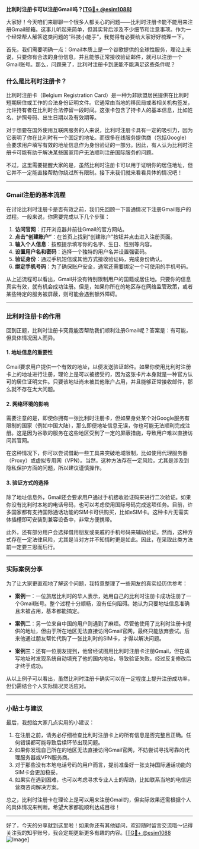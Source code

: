 **比利时注册卡可以注册Gmail吗？[[TG💪+ @esim1088](https://t.me/s/esim1088)]**

大家好！今天咱们来聊聊一个很多人都关心的问题——比利时注册卡能不能用来注册Gmail邮箱。这事儿听起来简单，但其实背后涉及不少细节和注意事项。作为一个经常帮人解答这类问题的“科技小能手”，我觉得有必要给大家好好梳理一下。

首先，我们需要明确一点：Gmail本质上是一个谷歌提供的全球性服务，理论上来说，只要你有合法的身份信息，并且能够正常接收验证邮件，就可以注册一个Gmail账号。那么，问题来了，比利时注册卡到底能不能满足这些条件呢？

### 什么是比利时注册卡？

比利时注册卡（Belgium Registration Card）是一种为非欧盟居民提供在比利时短期居住或工作的合法身份证明文件。它通常由当地的移民局或者相关机构签发，允许持有者在比利时合法停留一段时间。这张卡包含了持卡人的基本信息，比如姓名、护照号码、出生日期以及有效期等。

对于想要在国外使用互联网服务的人来说，比利时注册卡具有一定的吸引力，因为它表明了你在比利时有一个固定的地址。而很多在线服务提供商（包括Google）会要求用户填写有效的地址信息作为身份验证的一部分。因此，有人认为比利时注册卡可能有助于解决某些国家用户无法顺利注册国际服务的问题。

不过，这里需要提醒大家的是，虽然比利时注册卡可以用于证明你的居住地址，但它并不一定能直接帮助你绕过所有限制。接下来我们就来看看具体的情况吧！

---

### Gmail注册的基本流程

在讨论比利时注册卡是否有效之前，我们先回顾一下普通情况下注册Gmail账户的过程。一般来说，你需要完成以下几个步骤：

1. **访问官网**：打开浏览器并前往Gmail的官方网站。
2. **点击“创建账户”**：在首页上找到“创建账户”按钮并点击进入注册页面。
3. **输入个人信息**：按照提示填写你的名字、生日、性别等内容。
4. **设置用户名和密码**：选择一个独特的用户名并设置强密码。
5. **验证身份**：通过手机短信或其他方式接收验证码，完成身份确认。
6. **绑定手机号码**：为了确保账户安全，通常还需要绑定一个可使用的手机号码。

从上述流程可以看出，Gmail并没有特别限制用户的国籍或居住地。只要你的信息真实有效，就有机会成功注册。但是，如果你所在的地区存在网络监管政策，或者某些特定的服务被屏蔽，则可能会遇到额外障碍。

---

### 比利时注册卡的作用

回到正题，比利时注册卡究竟能否帮助我们顺利注册Gmail呢？答案是：有可能，但具体情况因人而异。

#### 1. 地址信息的重要性
Gmail要求用户提供一个有效的地址，以便发送验证邮件。如果你使用比利时注册卡上的地址进行注册，理论上是可以被接受的，因为这张卡片本身就是一种官方认可的居住证明文件。只要该地址尚未被其他账户占用，并且能够正常接收邮件，那么就不存在太大问题。

#### 2. 网络环境的影响
需要注意的是，即使你拥有一张比利时注册卡，但如果身处某个对Google服务有限制的国家（例如中国大陆），那么即便地址信息无误，你也可能无法顺利完成注册。这是因为谷歌的服务在这些地区受到了一定的屏蔽措施，导致用户难以直接访问其官网。

在这种情况下，你可以尝试借助一些工具来突破地域限制，比如使用代理服务器（Proxy）或虚拟专用网（VPN）。当然，这种方法存在一定风险，尤其是涉及到隐私保护方面的问题，所以建议谨慎操作。

#### 3. 验证方式的选择
除了地址信息外，Gmail还会要求用户通过手机接收验证码来进行二次验证。如果你没有比利时本地的电话号码，也可以考虑使用国际号码完成这项任务。目前，许多国家都有支持国际通话功能的SIM卡可供购买，比如eSIM卡。这种卡片无需实体插槽即可安装到兼容设备中，非常方便携带。

此外，还有部分用户会选择借用朋友或亲戚的手机号码来辅助验证。然而，这种方式存在一定法律风险，尤其是当对方并不知情时更是如此。因此，在采取此类方法前一定要三思而后行。

---

### 实际案例分享

为了让大家更直观地了解这个问题，我特意整理了一些网友的真实经历供参考：

- **案例一**：一位旅居比利时的华人表示，她用自己的比利时注册卡成功注册了一个Gmail账号。整个过程十分顺畅，没有任何阻碍。她认为只要地址信息准确且未被占用，基本都能搞定。

- **案例二**：另一位来自中国的用户则遇到了麻烦。尽管他使用了比利时注册卡提供的地址，但由于所在地区无法直接访问Gmail官网，最终只能放弃尝试。后来他通过朋友帮忙代购了一张比利时的SIM卡，才得以解决问题。

- **案例三**：还有一位朋友提到，他曾经试图用比利时注册卡注册Gmail，但在填写地址时发现系统自动填充了他的国内地址，导致验证失败。经过反复修改后才终于成功。

从以上例子可以看出，虽然比利时注册卡确实可以在一定程度上提升注册成功率，但仍需结合个人实际情况灵活应对。

---

### 小贴士与建议

最后，我想给大家几点实用的小建议：

1. 在注册之前，请务必仔细检查比利时注册卡上的所有信息是否完整且正确。任何错误都可能导致后续环节出现问题。
2. 如果你发现自己所在的地区无法直接访问Gmail官网，不妨尝试寻找可靠的代理服务器或VPN服务商。
3. 对于那些没有本地电话号码的用户而言，提前准备好一张支持国际通话功能的SIM卡会更加稳妥。
4. 如果实在遇到困难，也可以考虑寻求专业人士的帮助，比如联系当地的电信运营商咨询解决方案。

总之，比利时注册卡在理论上是可以用来注册Gmail的，但实际效果还需根据个人的具体情况来判断。希望大家都能顺利达成目标！

---

好了，今天的分享就到这里啦！如果你还有其他疑问，欢迎随时留言交流哦～记得关注我的知乎账号，我会定期更新更多有趣的内容。[[TG💪+ @esim1088](https://t.me/s/esim1088) ![Image](https://i.postimg.cc/4NQfJmqS/Snipaste-2025-05-13-00-14-12.png)]